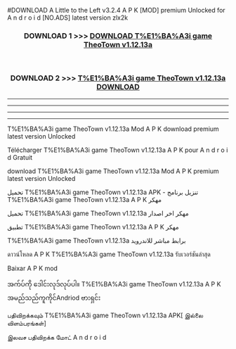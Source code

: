 #DOWNLOAD A Little to the Left v3.2.4 A P K [MOD] premium Unlocked for A n d r o i d [NO.ADS] latest version zlx2k 



<div align="center">

<h3>DOWNLOAD 1 >>> <a href="https://downloadmod1.web.app/?judul=T%E1%BA%A3i game TheoTown v1.12.13a">DOWNLOAD T%E1%BA%A3i game TheoTown v1.12.13a</a></h3><br>

<h3>DOWNLOAD 2 >>> <a href="https://downloadmod1.web.app/?judul=T%E1%BA%A3i game TheoTown v1.12.13a">T%E1%BA%A3i game TheoTown v1.12.13a DOWNLOAD </a></h3>

</div>


----------------------------------------------------------

----------------------------------------------------------

----------------------------------------------------------

----------------------------------------------------------


T%E1%BA%A3i game TheoTown v1.12.13a Mod A P K download premium latest version Unlocked

Télécharger T%E1%BA%A3i game TheoTown v1.12.13a A P K pour A n d r o i d Gratuit

download T%E1%BA%A3i game TheoTown v1.12.13a Mod A P K premium latest version Unlocked

تحميل T%E1%BA%A3i game TheoTown v1.12.13a APK - تنزيل برنامج T%E1%BA%A3i game TheoTown v1.12.13a A P K مهكر

تحميل T%E1%BA%A3i game TheoTown v1.12.13a مهكر اخر اصدار

تطبيق T%E1%BA%A3i game TheoTown v1.12.13a A P K مهكر

T%E1%BA%A3i game TheoTown v1.12.13a برابط مباشر للاندرويد

ดาวน์โหลด A P K T%E1%BA%A3i game TheoTown v1.12.13a รับเวอร์ชันล่าสุด

Baixar A P K mod

အက်ပ်ကို ဒေါင်းလုဒ်လုပ်ပါ။ T%E1%BA%A3i game TheoTown v1.12.13a A P K အမည်သည်ကူကိုင်Andriod ဗားရှင်း

பதிவிறக்கவும் T%E1%BA%A3i game TheoTown v1.12.13a APK[ இல்லை விளம்பரங்கள்] 
 
இலவச பதிவிறக்க மோட் A n d r o i d



